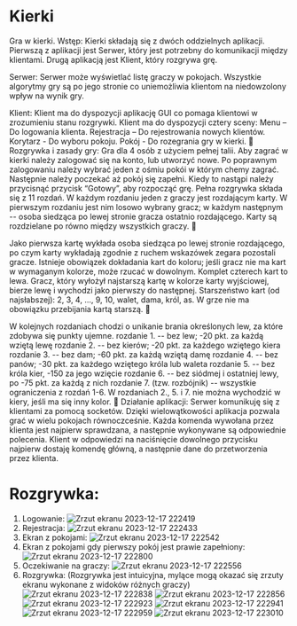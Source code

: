 # Kierki
Gra w kierki.
Wstęp:
Kierki składają się z dwóch oddzielnych aplikacji. Pierwszą z aplikacji jest Serwer, który jest potrzebny do komunikacji między klientami. Drugą aplikacją jest Klient, który rozgrywa grę.

Serwer:
Serwer może wyświetlać listę graczy w pokojach. Wszystkie algorytmy gry są po jego stronie co uniemożliwia klientom na niedowzolony wpływ na wynik gry.

Klient:
Klient ma do dyspozycji aplikację GUI co pomaga klientowi w zrozumieniu stanu rozgrywki. Klient ma do dyspozycji cztery sceny: 
Menu – Do logowania klienta.
Rejestracja – Do rejestrowania nowych klientów.
Korytarz  - Do wyboru pokoju.
Pokój - Do rozegrania gry w kierki.

Rozgrywka i zasady gry:
Gra dla 4 osób z użyciem pełnej talii. Aby zagrać w kierki należy zalogować się na konto, lub utworzyć nowe. Po poprawnym zalogowaniu należy wybrać jeden z ośmiu pokói w którym chemy zagrać. Następnie należy poczekać aż pokój się zapełni. Kiedy to nastąpi należy przycisnąć przycisk “Gotowy”, aby rozpocząć grę.
Pełna rozgrywka składa się z 11 rozdań.
W każdym rozdaniu jeden z graczy jest rozdającym karty. W pierwszym rozdaniu jest nim losowo wybrany gracz; w każdym następnym -- osoba siedząca po lewej stronie gracza ostatnio rozdającego.
Karty są rozdzielane po równo między wszystkich graczy.


Jako pierwsza kartę wykłada osoba siedząca po lewej stronie rozdającego, po czym karty wykładają zgodnie z ruchem wskazówek zegara pozostali gracze. Istnieje obowiązek dokładania kart do koloru; jeśli gracz nie ma kart w wymaganym kolorze, może rzucać w dowolnym.
Komplet czterech kart to lewa. Gracz, który wyłożył najstarszą kartę w kolorze karty wyjściowej, bierze lewę i wychodzi jako pierwszy do następnej.
Starszeństwo kart (od najsłabszej): 2, 3, 4, ..., 9, 10, walet, dama, król, as.
W grze nie ma obowiązku przebijania kartą starszą.


W kolejnych rozdaniach chodzi o unikanie brania określonych lew, za które zdobywa się punkty ujemne.
rozdanie 1. -- bez lew; -20 pkt. za każdą wziętą lewę
rozdanie 2. -- bez kierów; -20 pkt. za każdego wziętego kiera
rozdanie 3. -- bez dam; -60 pkt. za każdą wziętą damę
rozdanie 4. -- bez panów; -30 pkt. za każdego wziętego króla lub waleta
rozdanie 5. -- bez króla kier, -150 za jego wzięcie
rozdanie 6. -- bez siódmej i ostatniej lewy, po -75 pkt. za każdą z nich
rozdanie 7. (tzw. rozbójnik) -- wszystkie ograniczenia z rozdań 1-6.
W rozdaniach 2., 5. i 7. nie można wychodzić w kiery, jeśli ma się inny kolor.

Działanie aplikacji:
Serwer komunikuję się z klientami za pomocą socketów. Dzięki wielowątkowości aplikacja pozwala grać w wielu pokojach równoczceśnie.
Każda komenda wywołana przez klienta jest najpierw sprawdzana, a następnie wykonywane są odpowiednie polecenia.
Klient w odpowiedzi na naciśnięcie dowolnego przycisku najpierw dostaję komendę główną, a następnie dane do przetworzenia przez klienta.

# Rozgrywka:
1. Logowanie:
![Zrzut ekranu 2023-12-17 222419](https://github.com/KZielinskii/Kierki/assets/58587948/4a3ee33c-0588-4437-9a8e-2df390509667)
2. Rejestracja:
![Zrzut ekranu 2023-12-17 222433](https://github.com/KZielinskii/Kierki/assets/58587948/584030a0-2a7f-4238-9d2c-6ab6585fc6a6)
3. Ekran z pokojami:
![Zrzut ekranu 2023-12-17 222542](https://github.com/KZielinskii/Kierki/assets/58587948/4bcb469c-4883-4fe3-8e19-853126a9f8e2)
4. Ekran z pokojami gdy pierwszy pokój jest prawie zapełniony:
![Zrzut ekranu 2023-12-17 222800](https://github.com/KZielinskii/Kierki/assets/58587948/0adbd00a-5769-444f-9319-3a2ee1cc3896)
5. Oczekiwanie na graczy:
![Zrzut ekranu 2023-12-17 222556](https://github.com/KZielinskii/Kierki/assets/58587948/d42ef589-e8a9-4678-ab8d-6d8c76872f6b)
6. Rozgrywka:
(Rozgrywka jest intuicyjna, mylące mogą okazać się zrzuty ekranu wykonane z widoków różnych graczy)
![Zrzut ekranu 2023-12-17 222838](https://github.com/KZielinskii/Kierki/assets/58587948/01de54f9-876a-427b-9e42-c7301994af75)
![Zrzut ekranu 2023-12-17 222856](https://github.com/KZielinskii/Kierki/assets/58587948/cb2eb0a1-771d-448e-8706-bcc775038125)
![Zrzut ekranu 2023-12-17 222923](https://github.com/KZielinskii/Kierki/assets/58587948/01e6ca4c-32fd-40f5-baed-59fb10062a0a)
![Zrzut ekranu 2023-12-17 222941](https://github.com/KZielinskii/Kierki/assets/58587948/5d7a2980-5afa-4c98-949a-5ec895b19086)
![Zrzut ekranu 2023-12-17 222959](https://github.com/KZielinskii/Kierki/assets/58587948/7f60bb95-5034-4898-b260-bcb61b6e61ae)
![Zrzut ekranu 2023-12-17 223010](https://github.com/KZielinskii/Kierki/assets/58587948/6e5b17b0-9024-4341-b63f-06f02f9b2180)
